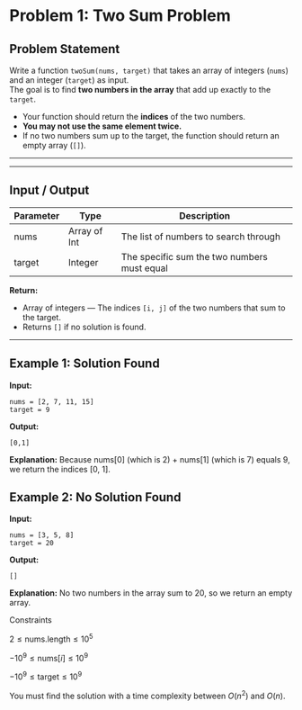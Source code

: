 # Problem 1: Two Sum Problem

## Problem Statement

Write a function `twoSum(nums, target)` that takes an array of integers (`nums`) and an integer (`target`) as input.  
The goal is to find **two numbers in the array** that add up exactly to the `target`.

- Your function should return the **indices** of the two numbers.
- **You may not use the same element twice.**
- If no two numbers sum up to the target, the function should return an empty array (`[]`).

----
---

## Input / Output

| Parameter | Type           | Description                          |
|-----------|----------------|--------------------------------------|
| nums      | Array of Int   | The list of numbers to search through |
| target    | Integer        | The specific sum the two numbers must equal |

**Return:**  

- Array of integers — The indices `[i, j]` of the two numbers that sum to the target.  
- Returns `[]` if no solution is found.

---

## Example 1: Solution Found

**Input:**

```text
nums = [2, 7, 11, 15]
target = 9
```

**Output:**

```text
[0,1]
````

**Explanation:**
Because nums[0] (which is 2) + nums[1] (which is 7) equals 9, we return the indices [0, 1].

## Example 2: No Solution Found

**Input:**

```text
nums = [3, 5, 8]
target = 20
```

**Output:**

```text
[]
````

**Explanation:**
No two numbers in the array sum to 20, so we return an empty array.

Constraints

$2 \le \text{nums.length} \le 10^5$

$-10^9 \le \text{nums}[i] \le 10^9$

$-10^9 \le \text{target} \le 10^9$

You must find the solution with a time complexity between $O(n^2)$ and  $O(n)$.